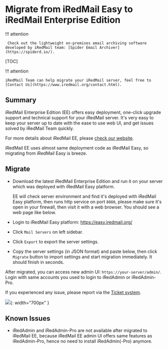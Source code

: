 # Migrate from iRedMail Easy to iRedMail Enterprise Edition

!!! attention

	 Check out the lightweight on-premises email archiving software developed by iRedMail team: [Spider Email Archiver](https://spiderd.io/).

[TOC]

!!! attention

    iRedMail Team can help migrate your iRedMail server, feel free to
    [Contact Us](https://www.iredmail.org/contact.html).

## Summary

iRedMail Enterprise Edition (EE) offers easy deployment, one-click upgrade
support and technical support for your iRedMail server. It's very easy to keep
your server up to date with the ease to use web UI, and get issues solved by
iRedMail Team quickly.

For more details about iRedMail EE, please
[check our website](https://www.iredmail.org/enterprise.html).

iRedMail EE uses almost same deployment code as iRedMail Easy, so migrating
from iRedMail Easy is breeze.

## Migrate

- Download the latest iRedMail Enterprise Edition and run it on your server
  which was deployed with iRedMail Easy platform.

    EE will check server environment and find it's deployed with iRedMail Easy
    platform, then runs http service on port `8080`, please make sure it's
    open in your firewall, then visit it with a web browser. You should see a
    web page like below.

- Login to iRedMail Easy platform: <https://easy.iredmail.org/>
- Click `Mail Servers` on left sidebar.
- Click `Export` to export the server settings.
- Copy the server settings (in JSON format) and paste below, then click
`Migrate` button to import settings and start migration immediately. It should finish in seconds.

After migrated, you can access new admin UI: `https://your-server/admin/`.
Login with same accounts you used to login to iRedAdmin or iRedAdmin-Pro.

If you experienced any issue, please report via the [Ticket system](https://store.iredmail.org/tickets).

![](./images/ee/easy.to.ee.png){: width="700px" }

## Known Issues

- iRedAdmin and iRedAdmin-Pro are not available after migrated to iRedMail EE,
  because iRedMail EE admin UI offers same features as iRedAdmin-Pro, hence
  no need to install iRedAdmin(-Pro) anymore.

